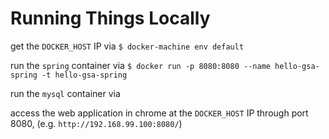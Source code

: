 # Running Things Locally

get the `DOCKER_HOST` IP via `$ docker-machine env default`

run the `spring` container via `$ docker run -p 8080:8080 --name hello-gsa-spring -t hello-gsa-spring`

run the `mysql` container via

access the web application in chrome at the `DOCKER_HOST` IP through port 8080, (e.g. `http://192.168.99.100:8080/`)
